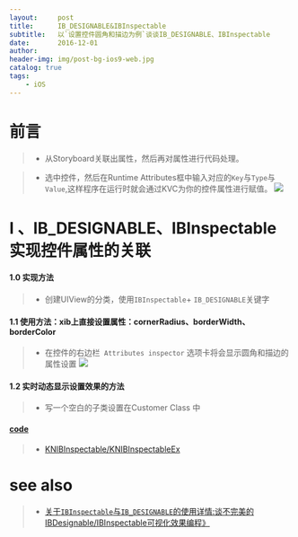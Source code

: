 ```yaml
---
layout:     post
title:      IB_DESIGNABLE&IBInspectable
subtitle:   以`设置控件圆角和描边为例`谈谈IB_DESIGNABLE、IBInspectable
date:       2016-12-01
author:    
header-img: img/post-bg-ios9-web.jpg
catalog: true
tags:
    - iOS
---
```


# 前言


>* 从Storyboard关联出属性，然后再对属性进行代码处理。
><script src="https://gist.github.com/zhangkn/804ec755c610a5fecb488282ab2655f7.js"></script>


>* 选中控件，然后在Runtime Attributes框中输入对应的`Key`与`Type`与`Value`,这样程序在运行时就会通过KVC为你的控件属性进行赋值。
>![](http://ww4.sinaimg.cn/large/7853084cgw1fabg89aeqkj207b08j74y.jpg)


# I 、IB_DESIGNABLE、IBInspectable 实现控件属性的关联


#### 1.0 实现方法

>* 创建UIView的分类，使用`IBInspectable`+ `IB_DESIGNABLE`关键字
><script src="https://gist.github.com/zhangkn/a84c12311253de0929cfa932c13dbb5f.js"></script>

#### 1.1 使用方法：xib上直接设置属性：cornerRadius、borderWidth、borderColor


>* 在控件的右边栏` Attributes inspector` 选项卡将会显示圆角和描边的属性设置
>![](http://ww4.sinaimg.cn/large/7853084cgw1facfqugjtbj20mp07v401.jpg)
>

#### 1.2 实时动态显示设置效果的方法

>* 写一个空白的子类设置在Customer Class 中
><script src="https://gist.github.com/zhangkn/89eb967d5174eddbc0af324a0a1cfc71.js"></script>
>
>

#### [code](https://github.com/kunnan/KNIBInspectable)

>* [KNIBInspectable/KNIBInspectableEx](https://github.com/kunnan/KNIBInspectable/tree/master/KNIBInspectable/KNIBInspectableEx)
>

# see also

>* [关于`IBInspectable`与`IB_DESIGNABLE`的使用详情:谈不完美的IBDesignable/IBInspectable可视化效果编程》](http://www.jianshu.com/p/a90e44ba1f2b)
>